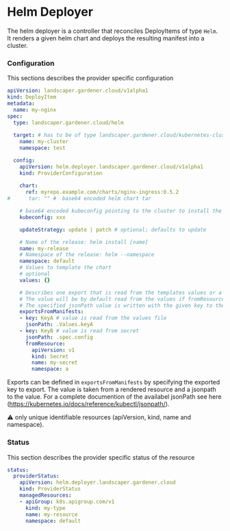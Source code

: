 # Helm Deployer

The helm deployer is a controller that reconciles DeployItems of type `Helm`.
It renders a given helm chart and deploys the resulting manifest into a cluster.

### Configuration
This sections describes the provider specific configuration
```yaml
apiVersion: landscaper.gardener.cloud/v1alpha1
kind: DeployItem
metadata:
  name: my-nginx
spec:
  type: landscaper.gardener.cloud/helm
  
  target: # has to be of type landscaper.gardener.cloud/kubernetes-cluster
    name: my-cluster
    namespace: test

  config:
    apiVersion: helm.deployer.landscaper.gardener.cloud/v1alpha1
    kind: ProviderConfiguration
    
    chart:
      ref: myrepo.example.com/charts/nginx-ingress:0.5.2
#      tar: "" #  base64 encoded helm chart tar

    # base64 encoded kubeconfig pointing to the cluster to install the chart
    kubeconfig: xxx

    updateStrategy: update | patch # optional; defaults to update

    # Name of the release: helm install [name]
    name: my-release
    # Namespace of the release: helm --namespace
    namespace: default
    # Values to template the chart
    # optional
    values: {}

    # Describes one export that is read from the templates values or a templated resource.
    # The value will be by default read from the values if fromResource is not specified.
    # The specified jsonPath value is written with the given key to the exported configuration.
    exportsFromManifests:
    - key: KeyA # value is read from the values file
      jsonPath: .Values.keyA
    - key: KeyB # value is read from secret
      jsonPath: .spec.config
      fromResource:
        apiVersion: v1
        kind: Secret
        name: my-secret
        namespace: a
```

Exports can be defined in `exportsFromManifests` by specifying the exported key to export.
The value is taken from a rendered resource and a jsonpath to the value.
For a complete documention of the availabel jsonPath see here (https://kubernetes.io/docs/reference/kubectl/jsonpath/).

:warning: only unique identifiable resources (apiVersion, kind, name and namespace).


### Status
This section describes the provider specific status of the resource
```yaml
status:
  providerStatus:
    apiVersion: helm.deployer.landscaper.gardener.cloud
    kind: ProviderStatus
    managedResources:
    - apiGroup: k8s.apigroup.com/v1
      kind: my-type
      name: my-resource
      namespace: default
```